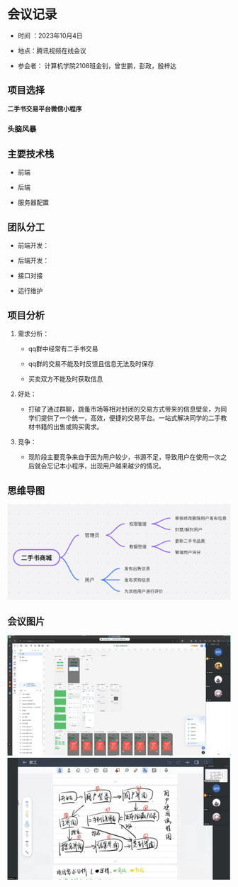 # 会议记录

- 时间 ：2023年10月4日

- 地点：腾讯视频在线会议

- 参会者： 计算机学院2108班金钊，曾世鹏，彭政，殷梓达

## 项目选择

**二手书交易平台微信小程序**
### 头脑风暴



## 主要技术栈

* 前端

* 后端

* 服务器配置

## 团队分工

* 前端开发：

* 后端开发：

* 接口对接

* 运行维护

## 项目分析

1. 需求分析：

   * qq群中经常有二手书交易

   * qq群的交易不能及时反馈且信息无法及时保存

   * 买卖双方不能及时获取信息

2. 好处：

   * 打破了通过群聊，跳蚤市场等相对封闭的交易方式带来的信息壁垒，为同学们提供了一个统一，高效，便捷的交易平台。一站式解决同学的二手教材书籍的出售或购买需求。

3. 竞争：

   * 现阶段主要竞争来自于因为用户较少，书源不足，导致用户在使用一次之后就会忘记本小程序，出现用户越来越少的情况。

## 思维导图
![avatar](images/思维导图1.png)

## 会议图片
![avatar](images/会议记录1.png)
![avatar](images/会议记录2.png)
